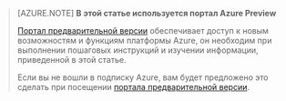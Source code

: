 ﻿
> [AZURE.NOTE] **В этой статье используется портал Azure Preview**
> 
> [Портал предварительной версии](https://portal.azure.com/) обеспечивает доступ к новым возможностям и функциям платформы Azure, он необходим при выполнении пошаговых инструкций и изучении информации, приведенной в этой статье.
> 
> Если вы не вошли в подписку Azure, вам будет предложено это сделать при посещении [портала предварительной версии](https://portal.azure.com/).



<!--HONumber=42-->
